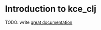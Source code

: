 # Introduction to kce_clj

TODO: write [great documentation](http://jacobian.org/writing/what-to-write/)
